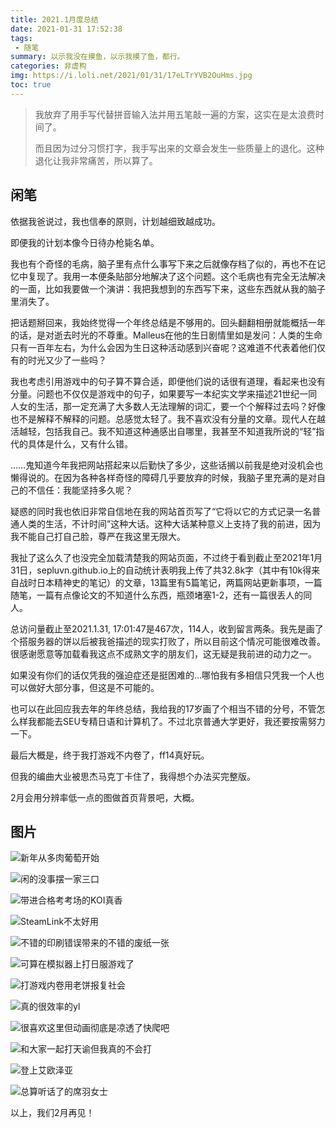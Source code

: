 ```yaml
---
title: 2021.1月度总结
date: 2021-01-31 17:52:38
tags:
 - 随笔
summary: 以示我没在摸鱼，以示我摸了鱼，都行。
categories: 非虚构
img: https://i.loli.net/2021/01/31/17eLTrYVB2OuHms.jpg
toc: true
---
```


> 我放弃了用手写代替拼音输入法并用五笔敲一遍的方案，这实在是太浪费时间了。
>
> 而且因为过分习惯打字，我手写出来的文章会发生一些质量上的退化。这种退化让我非常痛苦，所以算了。

<!-- more -->

## 闲笔

依据我爸说过，我也信奉的原则，计划越细致越成功。

即便我的计划本像今日待办枪毙名单。

我也有个奇怪的毛病，脑子里有点什么事写下来之后就像存档了似的，再也不在记忆中复现了。我用一本便条贴部分地解决了这个问题。这个毛病也有完全无法解决的一面，比如我要做一个演讲：我把我想到的东西写下来，这些东西就从我的脑子里消失了。

把话题掰回来，我始终觉得一个年终总结是不够用的。回头翻翻相册就能概括一年的话，是对逝去时光的不尊重。Malleus在他的生日剧情里如是发问：人类的生命只有一百年左右，为什么会因为生日这种活动感到兴奋呢？这难道不代表着他们仅有的时光又少了一些吗？

我也考虑引用游戏中的句子算不算合适，即便他们说的话很有道理，看起来也没有分量。问题也不仅仅是游戏中的句子，如果要写一本纪实文学来描述21世纪一同人女的生活，那一定充满了大多数人无法理解的词汇，要一个个解释过去吗？好像也不是解释不解释的问题。总感觉太轻了。我不喜欢没有分量的文章。现代人在越活越轻，包括我自己。我不知道这种通感出自哪里，我甚至不知道我所说的“轻”指代的具体是什么，又有什么错。

……鬼知道今年我把网站搭起来以后勤快了多少，这些话搁以前我是绝对没机会也懒得说的。在因为各种各样奇怪的障碍几乎要放弃的时候，我脑子里充满的是对自己的不信任：我能坚持多久呢？

疑惑的同时我也依旧非常自信地在我的网站首页写了“它将以它的方式记录一名普通人类的生活，不计时间”这种大话。这种大话某种意义上支持了我的前进，因为我不能自己打自己脸，尊严在我这里无限大。

我扯了这么久了也没完全加载清楚我的网站页面，不过终于看到截止至2021年1月31日，sepluvn.github.io上的自动统计表明我上传了共32.8k字（其中有10k得来自战时日本精神史的笔记）的文章，13篇里有5篇笔记，两篇网站更新事项，一篇随笔，一篇有点像论文的不知道什么东西，瓶颈堵塞1-2，还有一篇很丢人的同人。

总访问量截止至2021.1.31, 17:01:47是467次，114人，收到留言两条。我先是画了个搭服务器的饼以后被我爸描述的现实打败了，所以目前这个情况可能很难改善。很感谢愿意等加载看我这点不成熟文字的朋友们，这无疑是我前进的动力之一。

如果没有你们的话仅凭我的强迫症还是挺困难的…哪怕我有多相信只凭我一个人也可以做好大部分事，但这是不可能的。

也可以在此回应我去年的年终总结，我给我的17岁画了个相当不错的分号，不管怎么样我都能去SEU专精日语和计算机了。不过北京普通大学更好，我还要按需努力一下。

最后大概是，终于我打游戏不内卷了，ff14真好玩。

但我的编曲大业被思杰马克丁卡住了，我得想个办法买完整版。

2月会用分辨率低一点的图做首页背景吧，大概。

## 图片

![新年从多肉葡萄开始](https://i.loli.net/2021/01/31/Xa8EkmrZLfSHyUx.jpg)

![闲的没事摆一家三口](https://i.loli.net/2021/01/31/7zm8iLPaUyZVwRD.jpg)

![带进合格考考场的KOI真香](https://i.loli.net/2021/01/31/KZhQ1BIsdGmwHO8.jpg)

![SteamLink不太好用](https://i.loli.net/2021/01/31/h6OCcQde5ZDBkrL.jpg)

![不错的印刷错误带来的不错的废纸一张](https://i.loli.net/2021/01/31/xZuYXg5K7qUezi9.jpg)

![可算在模拟器上打日服游戏了](https://i.loli.net/2021/01/31/wh5NiZOtCbxs6km.png)

![打游戏内卷用老饼报复社会](https://i.loli.net/2021/01/31/EyqINZCULjw9lFK.jpg)

![真的很效率的yl](https://i.loli.net/2021/01/31/3aotkTjEW6ZpGYr.jpg)

![很喜欢这里但动画彻底是凉透了快爬吧](https://i.loli.net/2021/01/31/Fo69dP8WbKrfs1p.png)

![和大家一起打天谕但我真的不会打](https://i.loli.net/2021/01/31/SvWXMAOnYx3uGzI.jpg)

![登上艾欧泽亚](https://i.loli.net/2021/01/31/jefZV9dN3pSCQOl.png)

![总算听话了的席羽女士](https://i.loli.net/2021/01/31/gmOxU76TqXL5lIc.jpg)

以上，我们2月再见！